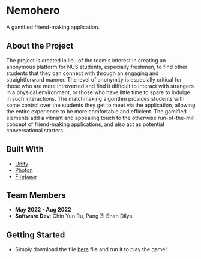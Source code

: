 # Nemohero
A gamified friend-making application.

## About the Project
The project is created in lieu of the team's interest in creating an anonymous platform for NUS students, especially freshmen, to find other students that they can connect with through an engaging and straightforward manner. The level of anonymity is especially critical for those who are more introverted and find it difficult to interact with strangers in a physical environment, or those who have little time to spare to indulge in such interactions. The matchmaking algorithm provides students with some control over the students they get to meet via the application, allowing the entire experience to be more comfortable and efficient. The gamified elements add a vibrant and appealing touch to the otherwise run-of-the-mill concept of friend-making applications, and also act as potential conversational starters.

## Built With
- [Unity](https://unity.com/)
- [Photon](https://www.photonengine.com/)
- [Firebase](https://firebase.google.com/)

## Team Members
- **May 2022 - Aug 2022**
- **Software Dev**: Chin Yun Ru, Pang Zi Shan Dilys.

## Getting Started
- Simply download the file [here](https://github.com/yunruu/nemohero/releases/tag/v1.0) file and run it to play the game! 
